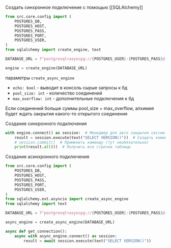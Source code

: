 Создать синхронное подключение с помощью [[SQLAlchemy]]
```python
from src.core.config import (  
    POSTGRES_DB,  
    POSTGRES_HOST,  
    POSTGRES_PASS,  
    POSTGRES_PORT,  
    POSTGRES_USER,  
)  
from sqlalchemy import create_engine, text

DATABASE_URL = f"postgresql+asyncpg://{POSTGRES_USER}:{POSTGRES_PASS}@{POSTGRES_HOST}:{POSTGRES_PORT}/{POSTGRES_DB}"

engine = create_engine(DATABASE_URL)
```

параметры `create_async_engine`
- `echo: bool` - выводит в консоль сырые запросы к бд
- `pool_size: int` - количество соединений
- `max_overflow: int` - дополнительные подключения к бд

Если соединений больше суммы pool_size + max_overflow, алхимия будет ждать закрытия какого-то открытого соединения

Создание синхронного подключения
```python
with engine.connect() as session:  # Менеджер для авто закрытия сессии
	result = session.execute(text("SELECT VERSION()"))  # Создать команду
	# session.commit()  # Применить команду (тут необязательно)
	print(result.all())  # Получить все строчки таблицы
```

Создание асинхронного подключения
```python
from src.core.config import (  
    POSTGRES_DB,  
    POSTGRES_HOST,  
    POSTGRES_PASS,  
    POSTGRES_PORT,  
    POSTGRES_USER,  
)  
from sqlalchemy.ext.asyncio import create_async_engine
from sqlalchemy import text

DATABASE_URL = f"postgresql+asyncpg://{POSTGRES_USER}:{POSTGRES_PASS}@{POSTGRES_HOST}:{POSTGRES_PORT}/{POSTGRES_DB}"

async_engine = create_async_engine(DATABASE_URL)

async def get_connection():
	async with async_engine.connect() as session:
		result = await session.execute(text("SELECT VERSION()"))
```
